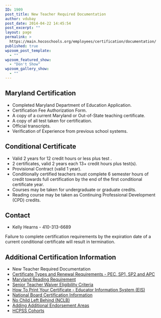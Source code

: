 ```yaml
---
ID: 1909
post_title: New Teacher Required Documentation
author: vdubay
post_date: 2014-04-22 14:45:54
post_excerpt: ""
layout: page
permalink: >
  https://main.hocoschools.org/employees/certification/documentation/
published: true
wpzoom_post_template:
  - ""
wpzoom_featured_show:
  - "Don't Show"
wpzoom_gallery_show:
  - ""
---
```

<h2>Maryland Certification</h2>
<ul>
  <li>Completed Maryland Department of Education Application.</li>
  <li>Certification Fee Authorization Form.</li>
  <li>A copy of a current Maryland or Out-of-State teaching certificate.</li>
  <li>A copy of all test taken for certification.</li>
  <li>Official transcripts.</li>
  <li>Verification of Experience from previous school systems.</li>
</ul>

<h2>Conditional Certificate</h2>
<ul>
  <li>Valid 2 years for 12 credit hours or less plus test .</li>
  <li>2 certificates, valid 2 years each 13+ credit hours plus test(s).</li>
  <li>Provisional Contract (valid 1 year).</li>
  <li>Conditionally certified teachers must complete 6 semester hours of credit towards full certification by the end of the first conditional certificate year.</li>
  <li>Courses may be taken for undergraduate or graduate credits.</li>
  <li>Reading course may be taken as Continuing Professional Development (CPD) credits.</li>
</ul>

<h2>Contact</h2>
<ul>
  <li>Kelly Hearns - 410-313-6689</li>
</ul>

<p>Failure to complete certification requirements by the expiration date of a current conditional certificate will result in termination.</p>

<h2>Additional Certification Information</h2>
<ul>
  <li>New Teacher Required Documentation</li>
  <li><a href="/employees/certification/certificate-types/"> Certificate Types and Renewal Requirements - PEC, SP1, SP2 and APC</a></li>
  <li><a href="/employees/certification/reading-requirement/">Maryland Reading Requirement</a></li>
  <li><a href="/employees/certification/senior-teacher-waiver/">   Senior Teacher Waiver Eligibility Criteria</a></li>
  <li><a href="/employees/certification/eis-print/">How To Print Your Certificate - Educator Information System (EIS)</a></li>
  <li><a href="http://www.nbpts.org/" target="_blank">National Board Certification Information</a></li>
  <li><a href="/employees/certification/no-child-left-behind/">   No Child Left Behind (NCLB)</a></li>
  <li><a href="/employees/certification/endorsement-areas/">Adding Additional Endorsement Areas</a></li>
  <li><a href="/employees/leadership-development/">HCPSS Cohorts</a></li>
</ul>